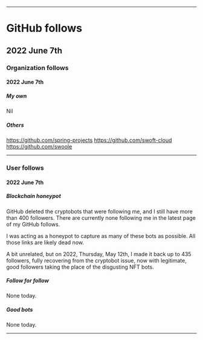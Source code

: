 
***

# GitHub follows

## 2022 June 7th

### Organization follows

#### 2022 June 7th

##### My own

Nil

##### Others

https://github.com/spring-projects
https://github.com/swoft-cloud
https://github.com/swoole

***

### User follows

#### 2022 June 7th

##### Blockchain honeypot

GitHub deleted the cryptobots that were following me, and I still have more than 400 followers. There are currently none following me in the latest page of my GitHub follows.

I was acting as a honeypot to capture as many of these bots as possible. All those links are likely dead now.

A bit unrelated, but on 2022, Thursday, May 12th, I made it back up to 435 followers, fully recovering from the cryptobot issue, now with legitimate, good followers taking the place of the disgusting NFT bots.

##### Follow for follow

None today.

##### Good bots

None today.

***

<!-- TODO: Todays entries

None

END: TODO !-->

